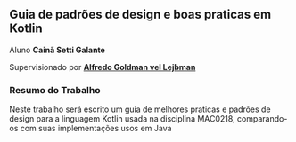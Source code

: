 ## Guia de padrões  de design e boas praticas em Kotlin

Aluno **Cainã Setti Galante**

Supervisionado por **[Alfredo Goldman vel Lejbman](https://www.ime.usp.br/~gold/new/#)**

### Resumo do Trabalho

Neste trabalho será escrito um guia de melhores praticas e padrões de design para a linguagem Kotlin usada na disciplina MAC0218, comparando-os com suas implementações usos em Java
